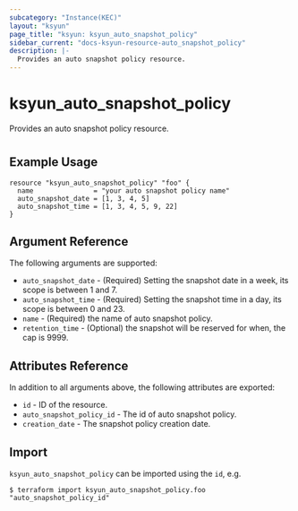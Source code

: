 ```yaml
---
subcategory: "Instance(KEC)"
layout: "ksyun"
page_title: "ksyun: ksyun_auto_snapshot_policy"
sidebar_current: "docs-ksyun-resource-auto_snapshot_policy"
description: |-
  Provides an auto snapshot policy resource.
---
```


# ksyun_auto_snapshot_policy

Provides an auto snapshot policy resource.

#

## Example Usage

```hcl
resource "ksyun_auto_snapshot_policy" "foo" {
  name               = "your auto snapshot policy name"
  auto_snapshot_date = [1, 3, 4, 5]
  auto_snapshot_time = [1, 3, 4, 5, 9, 22]
}
```

## Argument Reference

The following arguments are supported:

* `auto_snapshot_date` - (Required) Setting the snapshot date in a week, its scope is between 1 and 7.
* `auto_snapshot_time` - (Required) Setting the snapshot time in a day, its scope is between 0 and 23.
* `name` - (Required) the name of auto snapshot policy.
* `retention_time` - (Optional) the snapshot will be reserved for when, the cap is 9999.

## Attributes Reference

In addition to all arguments above, the following attributes are exported:

* `id` - ID of the resource.
* `auto_snapshot_policy_id` - The id of auto snapshot policy.
* `creation_date` - The snapshot policy creation date.


## Import

`ksyun_auto_snapshot_policy` can be imported using the `id`, e.g.

```
$ terraform import ksyun_auto_snapshot_policy.foo "auto_snapshot_policy_id"
```

